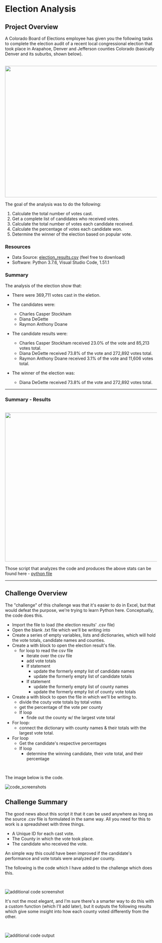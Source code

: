 # Election Analysis

## Project Overview

A Colorado Board of Elections employee has given you the following tasks to complete the
election audit of a recent local congressional election that took place in Arapahoe, Denver and Jefferson counties Colorado (basically Denver and its suburbs, shown below).

<br />

<img src ="https://github.com/carlosjennings1991/Election_Analysis/blob/main/Resources/counties_outlined_red.png" width="600" height="434">

<br />

The goal of the analysis was to do the following:

  1. Calculate the total number of votes cast. 
  2. Get a complete list of candidates who received votes. 
  3. Calculate the total number of votes each candidate received.
  4. Calculate the percentage of votes each candidate won. 
  5. Determine the winner of the election based on popular vote. 
  
 ### Resources 
 * Data Source: [election_results.csv](https://github.com/carlosjennings1991/Election_Analysis/blob/main/Resources/election_results.csv) (feel free to download)
 * Software: Python 3.7.6, Visual Studio Code, 1.51.1
 
 ### Summary
 The analysis of the election show that:
 * There were 369,711 votes cast in the eletion. 
 * The candidates were:
   * Charles Casper Stockham
   * Diana DeGette
   * Raymon Anthony Doane
   
 * The candidate results were: 
   * Charles Casper Stockham received 23.0% of the vote and 85,213 votes total.
   * Diana DeGette received 73.8% of the vote and 272,892 votes total.
   * Raymon Anthony Doane received 3.1% of the vote and 11,606 votes total.
   
 * The winner of the election was:
   * Diana DeGette received 73.8% of the vote and 272,892 votes total.
   
---

### Summary - Results
  
<br />
   
<img src ="https://github.com/carlosjennings1991/Election_Analysis/blob/main/Resources/results_screenshot.png" width="536" height="492">  

<br />
   
 Those script that analyzes the code and produces the above stats can be found here - [python file](https://github.com/carlosjennings1991/Election_Analysis/blob/main/PyPoll_Challenge.py)

---

## Challenge Overview

The "challenge" of this challenge was that it's easier to do in Excel, but that would defeat the purpose, we're trying to learn Python here. Conceptually, the code does this. 

* Import the file to load (the election results' .csv file)
* Open the blank .txt file which we'll be writing into
* Create a series of empty variables, lists and dictionaries, which will hold the vote totals, candidate names and counties.
* Create a with block to open the election result's file. 
  * for loop to read the csv file
    * iterate over the csv file
    * add vote totals
    * If statement
      * update the formerly empty list of candidate names
      * update the formerly empty list of candidate totals
    * If statement
      * update the formerly empty list of county names
      * update the formerly empty list of county vote totals
* Create a with block to open the file in which we'll be writing to. 
  * divide the couty vote totals by total votes
  * get the percentage of the vote per county
  * If loop
    * finde out the county w/ the largest vote total
* For loop:
  * connect the dictionary with county names & their totals with the largest vote total. 
* For loop
  * Get the candidate's respective percentages
  * If loop
    * determine the winning candidate, their vote total, and their percentage

<br />

The image below is the code.  
  
![code_screenshots](https://github.com/carlosjennings1991/Election_Analysis/blob/main/Resources/code_screenshots.png)


## Challenge Summary

The good news about this script it that it can be used anywhere as long as the source .csv file is formulated in the same way. All you need for this to work is a spreadsheet with three things. 

* A Unique ID for each cast vote. 
* The County in which the vote took place.
* The candidate who received the vote. 

An simple way this could have been improved if the candidate's performance and vote totals were analyzed per county. 

The following is the code which I have added to the challenge which does this. 

<br />

![additional code screenshot](https://github.com/carlosjennings1991/Election_Analysis/blob/main/Resources/additional_code_snippet.png)

It's not the most elegant, and I'm sure there's a smarter way to do this with a custom function (which I'll add later), but it outputs the following results which give some insight into how each county voted differently from the other. 

<br />

![additional code output](https://github.com/carlosjennings1991/Election_Analysis/blob/main/Resources/additional_code_output.png)

